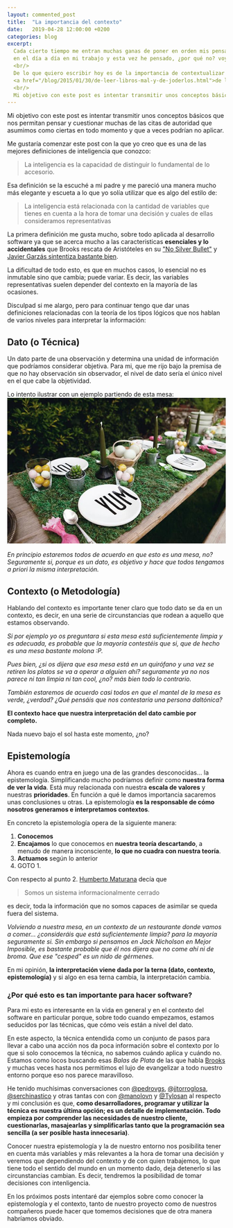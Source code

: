 ```yaml
---
layout: commented_post
title:  "La importancia del contexto"
date:   2019-04-28 12:00:00 +0200
categories: blog
excerpt:
  Cada cierto tiempo me entran muchas ganas de poner en orden mis pensamientos, recapitular sobre las situaciones que me encuentro
  en el día a día en mi trabajo y esta vez he pensado, ¿por qué no? voy a intentar plasmarlo en un post.
  <br/>
  De lo que quiero escribir hoy es de la importancia de contextualizar lo que aprendemos. Ya lo fui adelantando con posts como
  <a href="/blog/2015/01/30/de-leer-libros-mal-y-de-joderlos.html">de leer libros mal y de joderlos</a> o <a href="blog/2017/03/25/malos-habitos-equipo-desarrollo-software.html">malos hábitos en un equipo de desarrollo software</a>. Pero creo que por fin he encontrado una forma de expresarme mejor.
  <br/>
  Mi objetivo con este post es intentar transmitir unos conceptos básicos que nos permitan pensar y cuestionar muchas de las citas de autoridad que asumimos como ciertas en todo momento y que a veces podrían no aplicar.
---
```

Mi objetivo con este post es intentar transmitir unos conceptos básicos que nos permitan pensar y cuestionar muchas de las citas de autoridad que asumimos como ciertas en todo momento y que a veces podrían no aplicar.

Me gustaría comenzar este post con la que yo creo que es una de las mejores definiciones de inteligencia que conozco:

> La inteligencia es la capacidad de distinguir lo fundamental de lo accesorio.

Esa definición se la escuché a mi padre y me pareció una manera mucho más elegante y escueta a lo que yo solía utilizar que es algo del estilo de:

> La inteligencia está relacionada con la cantidad de variables que tienes en cuenta a la hora de tomar una decisión y cuales de ellas consideramos representativas

La primera definición me gusta mucho, sobre todo aplicada al desarrollo software ya que se acerca mucho a las caracteristicas  **esenciales y lo accidentales** que Brooks rescata de Aristóteles en su ["No Silver Bullet"](http://www.cs.nott.ac.uk/~pszcah/G51ISS/Documents/NoSilverBullet.html) y [Javier Garzás sintentiza bastante bien](https://www.javiergarzas.com/2009/05/del-conocimiento-esencial-y-del.html).

La dificultad de todo esto, es que en muchos casos, lo esencial no es inmutable sino que cambia; puede variar. Es decir, las variables representativas suelen depender del contexto en la mayoría de las ocasiones.

Disculpad si me alargo, pero para continuar tengo que dar unas definiciones relacionadas con la teoría de los tipos lógicos que nos hablan de varios niveles para interpretar la información:

## Dato (o Técnica)

Un dato parte de una observación y determina una unidad de información que podríamos considerar objetiva. Para mi, que me rijo bajo la premisa de que no hay observación sin observador, el nivel de dato sería el único nivel en el que cabe la objetividad.

Lo intento ilustrar con un ejemplo partiendo de esta mesa:
![](/assets/posts/2019-04-28/mesa-verde.jpg)

_En principio estaremos todos de acuerdo en que esto es una mesa, no? Seguramente si, porque es un dato, es objetivo y hace que todos tengamos a priori la misma interpretación._

## Contexto (o Metodología)

Hablando del contexto es importante tener claro que todo dato se da en un contexto, es decir, en una serie de circunstancias que rodean a aquello que estamos observando.

_Si por ejemplo yo os preguntara si esta mesa está suficientemente limpia y es adecuada, es probable que la mayoría contestéis que si, que de hecho es una mesa bastante molona :P._

_Pues bien, ¿si os dijera que esa mesa está en un quirófano y una vez se retiren los platos se va a operar a alguien ahí? seguramente ya no nos parece ni tan limpia ni tan cool, ¿no? más bien todo lo contrario._

_También estaremos de acuerdo casi todos en que el mantel de la mesa es verde, ¿verdad? ¿Qué pensáis que nos contestaría una persona daltónica?_

**El contexto hace que nuestra interpretación del dato cambie por completo.**

Nada nuevo bajo el sol hasta este momento, ¿no?

## Epistemología

Ahora es cuando entra en juego una de las grandes desconocidas... la epistemología. Simplificando mucho podríamos definir como **nuestra forma de ver la vida**.
Está muy relacionada con nuestra **escala de valores** y nuestras **prioridades**. En función a qué le damos importancia sacaremos unas conclusiones u otras.
La epistemología **es la responsable de cómo nosotros generamos e interpretamos contextos**.

En concreto la epistemología opera de la siguiente manera:

1. **Conocemos**
2. **Encajamos** lo que conocemos en **nuestra teoría descartando**, a menudo de manera inconsciente, **lo que no cuadra con nuestra teoría**.
3. **Actuamos** según lo anterior
4. GOTO 1.

Con respecto al punto 2. [Humberto Maturana](https://es.wikipedia.org/wiki/Humberto_Maturana) decía que

> Somos un sistema informacionalmente cerrado

es decir, toda la información que no somos capaces de asimilar se queda fuera del sistema.

_Volviendo a nuestra mesa, en un contexto de un restaurante donde vamos a comer... ¿consideráis que está suficientemente limpia? para la mayoría seguramente si. Sin embargo si pensamos en Jack Nicholson en Mejor Imposible, es bastante probable que él nos dijera que no come ahí ni de broma. Que ese "cesped" es un nido de gérmenes._

En mi opinión, **la interpretación viene dada por la terna (dato, contexto, epistemología)** y si algo en esa terna cambia, la interpretación cambia.



### **¿Por qué esto es tan importante para hacer software?**

Para mi esto es interesante en la vida en general y en el contexto del software en particular porque, sobre todo cuando empezamos, estamos seducidos por las técnicas, que cómo veis están a nivel del dato.

En este aspecto, la técnica entendida como un conjunto de pasos para llevar a cabo una acción nos da poca información sobre el contexto por lo que si solo conocemos la técnica, no sabemos cuándo aplica y cuándo no. Estamos como locos buscando esas _Balas de Plata_ de las que habla [Brooks](https://en.wikipedia.org/wiki/Fred_Brooks) y muchas veces hasta nos permitimos el lujo de evangelizar a todo nuestro entorno porque eso nos parece maravilloso.

He tenido muchísimas conversaciones con  [@pedrovgs](https://twitter.com/pedrovgs), [@jjtorroglosa](https://twitter.com/jjtorroglosa), [@serchinastico](https://twitter.com/serchinastico) y otras tantas con con [@manolovn](https://twitter.com/manolovn) y [@Tylosan](https://twitter.com/Tylosan) al respecto y mi conclusión es que, **como desarrolladores, programar y utilizar la técnica es nuestra última opción; es un detalle de implementación. Todo empieza por comprender las necesidades de nuestro cliente, cuestionarlas, masajearlas y simplificarlas tanto que la programación sea sencilla (a ser posible hasta innecesaria)**.

Conocer nuestra epistemología y la de nuestro entorno nos posibilita tener en cuenta más variables y más relevantes a la hora de tomar una decisión y veremos que dependiendo del contexto y de con quien trabajemos, lo que tiene todo el sentido del mundo en un momento dado, deja detenerlo si las circunstancias cambian. Es decir, tendremos la posibilidad de tomar decisiones con intenligencia.

En los próximos posts intentaré dar ejemplos sobre como conocer la epistemología y el contexto, tanto de nuestro proyecto como de nuestros compañeros puede hacer que tomemos decisiones que de otra manera habríamos obviado.

